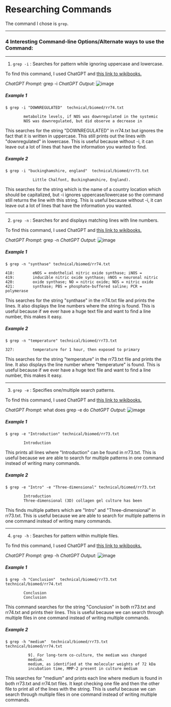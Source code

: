 # Researching Commands

The command I chose is ```grep```. 

---
### 4 Interesting Command-line Options/Alternate ways to use the Command:
---
1. ```grep -i``` : Searches for pattern while ignoring uppercase and lowercase. 

To find this command, I used ChatGPT and [this link to wikibooks.](https://en.wikibooks.org/wiki/Grep)

*ChatGPT Prompt:* grep -i
*ChatGPT Output:* ![image](i.PNG)

##### **Example 1**
```
$ grep -i "DOWNREGULATED"  technical/biomed/rr74.txt
```
```
        metabolite levels, if NOS was downregulated in the systemic
        NOS was downregulated, but did observe a decrease in
```
This searches for the string "DOWNREGULATED" in rr74.txt but ignores the fact that it is written in uppercase. This still prints out the lines with "downregulated" in lowercase. This is useful because without -i, it can leave out a lot of lines that have the information you wanted to find. 

##### **Example 2**
```
$ grep -i "buckinghamshire, england"  technical/biomed/rr73.txt
```
```
            Little Chalfont, Buckinghamshire, England).
```
This searches for the string which is the name of a country location which should be capitalized, but -i ignores uppercase/lowercase so the command still returns the line with this string. This is useful because without -i, it can leave out a lot of lines that have the information you wanted.

---
2. ```grep -n``` : Searches for and displays matching lines with line numbers. 

To find this command, I used ChatGPT and [this link to wikibooks.](https://en.wikibooks.org/wiki/Grep)

*ChatGPT Prompt:* grep -n
*ChatGPT Output:* ![image](n.PNG)

##### **Example 1**
```
$ grep -n "synthase" technical/biomed/rr74.txt
```
```
418:        eNOS = endothelial nitric oxide synthase; iNOS =
419:        inducible nitric oxide synthase; nNOS = neuronal nitric
420:        oxide synthase; NO = nitric oxide; NOS = nitric oxide
421:        synthase; PBS = phosphate-buffered saline; PCR = polymerase
```
This searches for the string "synthase" in the rr74.txt file and prints the lines. It also displays the line numbers where the string is found. This is useful because if we ever have a huge text file and want to find a line number, this makes it easy. 

##### **Example 2**
```
$ grep -n "temperature" technical/biomed/rr73.txt
```
```
327:        temperature for 1 hour, then exposed to primary
```
This searches for the string "temperature" in the rr73.txt file and prints the line. It also displays the line number where "temperature" is found. This is useful because if we ever have a huge text file and want to find a line number, this makes it easy. 

---
3. ```grep -e``` : Specifies one/multiple search patterns. 

To find this command, I used ChatGPT and [this link to wikibooks.](https://en.wikibooks.org/wiki/Grep)

*ChatGPT Prompt:* what does grep -e do
*ChatGPT Output:* ![image](ee.PNG)

##### **Example 1**
```
$ grep -e "Introduction" technical/biomed/rr73.txt
```
```
        Introduction
```
This prints all lines where "Introduction" can be found in rr73.txt. This is useful because we are able to search for multiple patterns in one command instead of writing many commands. 

##### **Example 2**
```
$ grep -e "Intro" -e "Three-dimensional" technical/biomed/rr73.txt
```
```
        Introduction
        Three-dimensional (3D) collagen gel culture has been
```
This finds multiple patters which are "Intro" and "Three-dimensional" in rr73.txt. This is useful because we are able to search for multiple patterns in one command instead of writing many commands. 

---
4. ```grep -h``` : Searches for pattern within multiple files. 

To find this command, I used ChatGPT and [this link to wikibooks.](https://en.wikibooks.org/wiki/Grep)

*ChatGPT Prompt:* grep -h
*ChatGPT Output:* ![image](h.PNG)

##### **Example 1**
```
$ grep -h "Conclusion"  technical/biomed/rr73.txt technical/biomed/rr74.txt    
```
```
        Conclusion
        Conclusion
```
This command searches for the string "Conclusion" in both rr73.txt and rr74.txt and prints their lines. This is useful because we can search through multiple files in one command instead of writing multiple commands. 

##### **Example 2**
```
$ grep -h "medium"  technical/biomed/rr73.txt technical/biomed/rr74.txt
```
```
          9]. For long-term co-culture, the medium was changed
          medium.
          medium, as identified at the molecular weights of 72 kDa
          incubation time, MMP-2 present in culture medium
```
This searches for "medium" and prints each line where medium is found in both rr73.txt and rr74.txt files. It kept checking one file and then the other file to print all of the lines with the string. This is useful because we can search through multiple files in one command instead of writing multiple commands. 


